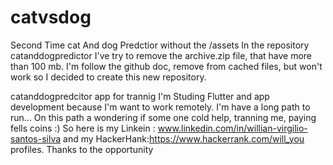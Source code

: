 # catvsdog
Second Time cat And dog Predctior without the /assets
In the repository catanddogpredictor I've try to remove the archive.zip file, that have more than 100 mb.
I'm follow the github doc, remove from cached files, but won't work
so I decided to create this new repository.

catanddogpredcitor
app for trannig I'm Studing Flutter and app development because I'm want to work remotely. I'm have a long path to run... On this path a wondering if some one cold help, tranning me, paying fells coins :) So here is my Linkein : www.linkedin.com/in/willian-virgilio-santos-silva and my HackerHank:https://www.hackerrank.com/will_you profiles. Thanks to the opportunity
